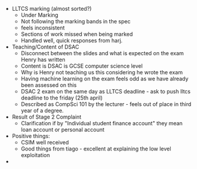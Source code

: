 - LLTCS marking (almost sorted?)
	- Under Marking
	- Not following the marking bands in the spec
	- feels inconsistent 
	- Sections of work missed when being marked
	- Handled well, quick responses from harj. 
- Teaching/Content of DSAC
	- Disconnect between the slides and what is expected on the exam Henry has written
	- Content is DSAC is GCSE computer science level
	- Why is Henry not teaching us this considering he wrote the exam
	- Having machine learning on the exam feels odd as we have already been assessed on this
	- DSAC 2 exam on the same day as LLTCS deadline - ask to push lltcs deadline to the friday (25th april)
	- Described as CompSci 101 by the lecturer - feels out of place in third year of a degree.
- Result of Stage 2 Complaint
	- Clarification if by "Individual student finance account" they mean loan account or personal account 
- Positive things:
	- CSIM well received
	- Good things from tiago - excellent at explaining the low level exploitation
- 


